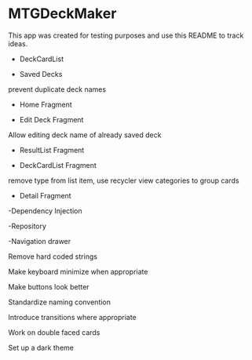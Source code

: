 # MTGDeckMaker

This app was created for testing purposes and use this README to track ideas.

- DeckCardList

- Saved Decks

prevent duplicate deck names

- Home Fragment

- Edit Deck Fragment

Allow editing deck name of already saved deck

- ResultList Fragment

- DeckCardList Fragment

remove type from list item, use recycler view categories to group cards

- Detail Fragment

-Dependency Injection

-Repository

-Navigation drawer



Remove hard coded strings

Make keyboard minimize when appropriate

Make buttons look better

Standardize naming convention

Introduce transitions where appropriate

Work on double faced cards

Set up a dark theme
